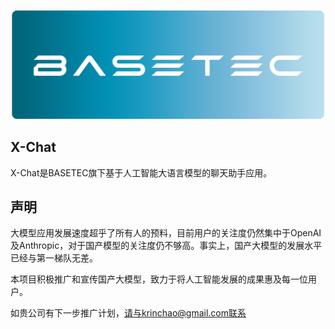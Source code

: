 ![BASETEC 徽标](/images/basetec_cir.png)
## X-Chat

X-Chat是BASETEC旗下基于人工智能大语言模型的聊天助手应用。

## 声明

大模型应用发展速度超乎了所有人的预料，目前用户的关注度仍然集中于OpenAI及Anthropic，对于国产模型的关注度仍不够高。事实上，国产大模型的发展水平已经与第一梯队无差。

本项目积极推广和宣传国产大模型，致力于将人工智能发展的成果惠及每一位用户。

如贵公司有下一步推广计划，请与krinchao@gmail.com联系